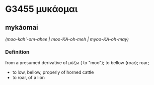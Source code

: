 # G3455 μυκάομαι

## mykáomai

_(moo-kah'-om-ahee | moo-KA-oh-meh | myoo-KA-oh-may)_

### Definition

from a presumed derivative of μύζω ( to "moo"); to bellow (roar); roar; 

- to low, bellow, properly of horned cattle
- to roar, of a lion
